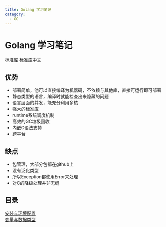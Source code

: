 ```yaml
---
title: Golang 学习笔记
category:
  - GO
---
```



# Golang 学习笔记
[标准库](https://pdos.csail.mit.edu/6.824/index.html)
[标准库中文](https://studygolang.com/pkgdoc)

## 优势
- 部署简单，他可以直接编译为机器码，不依赖与其他库，直接可运行即可部署
- 静态类型的语言，编译时就能检查出来隐藏的问题
- 语言层面的并发，能充分利用多核
- 强大的标准库
- runtime系统调度机制
- 高效的GC垃圾回收
- 内嵌C语法支持
- 跨平台

## 缺点
- 包管理，大部分包都在github上
- 没有泛化类型
- 所以Exception都使用Error来处理
- 对C的降级处理并非无缝

## 目录

[安装与环境配置](./env.md)  
[变量与数据类型](./variable.md)
